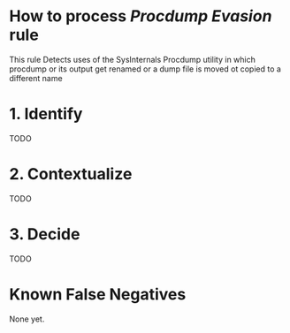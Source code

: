 # How to process *Procdump Evasion* rule
This rule Detects uses of the SysInternals Procdump utility in which procdump or its output get renamed or a dump file is moved ot copied to a different name

# 1. Identify
TODO

# 2. Contextualize
TODO

# 3. Decide
TODO

# Known False Negatives
None yet.
